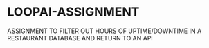 # LOOPAI-ASSIGNMENT
ASSIGNMENT TO FILTER OUT HOURS OF UPTIME/DOWNTIME IN A RESTAURANT DATABASE AND RETURN TO AN API
